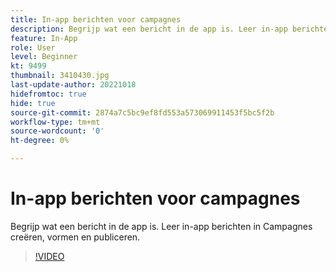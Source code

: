 ```yaml
---
title: In-app berichten voor campagnes
description: Begrijp wat een bericht in de app is. Leer in-app berichten in Campagnes creëren, vormen en publiceren.
feature: In-App
role: User
level: Beginner
kt: 9499
thumbnail: 3410430.jpg
last-update-author: 20221018
hidefromtoc: true
hide: true
source-git-commit: 2874a7c5bc9ef8fd553a573069911453f5bc5f2b
workflow-type: tm+mt
source-wordcount: '0'
ht-degree: 0%

---
```


# In-app berichten voor campagnes

Begrijp wat een bericht in de app is. Leer in-app berichten in Campagnes creëren, vormen en publiceren.

>[!VIDEO](https://video.tv.adobe.com/v/3410430?quality=12&learn=on)
